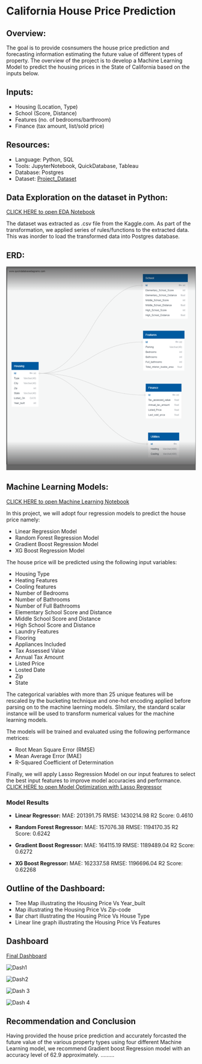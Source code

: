 # California House Price Prediction

## Overview:
The goal is to provide cosnsumers the house price prediction and forecasting information estimating the future value of different types of property. The overview of the project is to develop a Machine Learning Model to predict the housing prices in the State of California based on the inputs below. 

## Inputs: 
* Housing (Location, Type) 
* School (Score, Distance)
* Features (no. of bedrooms/barthroom)
* Finance (tax amount, list/sold price)

## Resources:
* Language: Python, SQL 
* Tools: JupyterNotebook, QuickDatabase, Tableau
* Database: Postgres
* Dataset: [Project_Dataset](https://www.kaggle.com/datasets/quantbruce/californiahouseprices)

## Data Exploration on the dataset in Python:
[CLICK HERE to open EDA Notebook](https://github.com/AThakor234/HousePrice_Prediction/blob/main/ETL/ETL.ipynb)

The dataset was extracted as .csv file from the Kaggle.com. As part of the transformation, we applied series of rules/functions to the extracted data. This was inorder to load the transformed data into Postgres database. 

## ERD: 
![ERD](https://github.com/AThakor234/HousePrice_Prediction/blob/a6bef918e8adbd038f04032372d25baa2f7f1b04/ERD.png)

## Machine Learning Models:
[CLICK HERE to open Machine Learning Notebook](https://github.com/AThakor234/HousePrice_Prediction/blob/main/ML/ML.ipynb) 

In this project, we will adopt four regression models to predict the house price namely:

+ Linear Regression Model
+ Random Forest Regression Model
+ Gradient Boost Regression Model
+ XG Boost Regression Model

The house price will be predicted using the following input variables:
+ Housing Type
+ Heating Features
+ Cooling features
+ Number of Bedrooms
+ Number of Bathrooms
+ Number of Full Bathrooms
+ Elementary School Score and Distance
+ Middle School Score and Distance
+ High School Score and Distance
+ Laundry Features
+ Flooring
+ Appliances Included
+ Tax Assessed Value
+ Annual Tax Amount
+ Listed Price
+ Losted Date
+ Zip
+ State

The categorical variables with more than 25 unique features will be rescaled by the bucketing technique and one-hot encoding applied before parsing on to the machine laerning models. SImilary, the standard scalar instance will be used to transform numerical values for the machine learning models.

The models will be trained and evaluated using the following performance metrices:
+ Root Mean Square Error (RMSE)
+ Mean Average Error (MAE)
+ R-Squared Coefficient of Determination

Finally, we will apply Lasso Regression Model on our input features to select the best input features to improve model accuracies and performance.
[CLICK HERE to open Model Optimization with Lasso Regressor](https://github.com/AThakor234/HousePrice_Prediction/blob/main/ML/ML_optimization.ipynb) 

### Model Results
+ **Linear Regressor:**
  MAE: 201391.75
  RMSE: 1430214.98
  R2 Score: 0.4610
  
+ **Random Forest Regressor:**
  MAE: 157076.38
  RMSE: 1194170.35
  R2 Score: 0.6242
  
+ **Gradient Boost Regressor:**
  MAE: 164115.19
  RMSE: 1189489.04
  R2 Score: 0.6272
  
+ **XG Boost Regressor:**
  MAE: 162337.58
  RMSE: 1196696.04
  R2 Score: 0.62268


## Outline of the Dashboard:
* Tree Map illustrating the Housing Price Vs Year_built
* Map illustrating the Housing Price Vs Zip-code
* Bar chart illustrating the Housing Price Vs House Type 
* Linear line graph illustrating the Housing Price Vs Features
 
## Dashboard

[Final Dashboard](https://public.tableau.com/app/profile/avni.thakor/viz/FinalProject_16751303234100/Story1?publish=yes)




![Dash1](https://user-images.githubusercontent.com/95191568/217678970-97e8ac70-291a-4215-b3ef-21bfced8d49b.png)
 
 

![Dash2](https://user-images.githubusercontent.com/95191568/217679029-9107e4c9-8a6d-4f28-a532-4d5fab23970f.png)



![Dash 3](https://user-images.githubusercontent.com/95191568/217679051-839628fb-8937-4eec-9ed3-1d66fde5bd76.png)




![Dash 4](https://user-images.githubusercontent.com/95191568/217679107-9f4142ca-8ec3-4c7e-a235-83aec62b360a.png)


## Recommendation and Conclusion

Having provided the house price prediction and accurately forcasted the future value of the various property types using four different Machine Learning model, we recommend Gradient boost Regression model with an accuracy level of 62.9 approximately. 
.........
